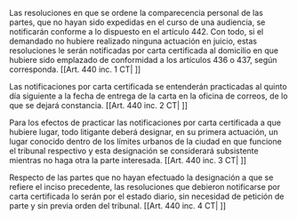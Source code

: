 Las resoluciones en que se ordene la comparecencia personal de las partes, que no hayan sido expedidas en el curso de una audiencia, se notificarán conforme a lo dispuesto en el artículo 442. Con todo, si el demandado no hubiere realizado ninguna actuación en juicio, estas resoluciones le serán notificadas por carta certificada al domicilio en que hubiere sido emplazado de conformidad a los artículos 436 o 437, según corresponda. [[Art. 440 inc. 1 CT| ]]

Las notificaciones por carta certificada se entenderán practicadas al quinto día siguiente a la fecha de entrega de la carta en la oficina de correos, de lo que se dejará constancia. [[Art. 440 inc. 2 CT| ]]

Para los efectos de practicar las notificaciones por carta certificada a que hubiere lugar, todo litigante deberá designar, en su primera actuación, un lugar conocido dentro de los límites urbanos de la ciudad en que funcione el tribunal respectivo y esta designación se considerará subsistente mientras no haga otra la parte interesada. [[Art. 440 inc. 3 CT| ]]

Respecto de las partes que no hayan efectuado la designación a que se refiere el inciso precedente, las resoluciones que debieron notificarse por carta certificada lo serán por el estado diario, sin necesidad de petición de parte y sin previa orden del tribunal. [[Art. 440 inc. 4 CT| ]]